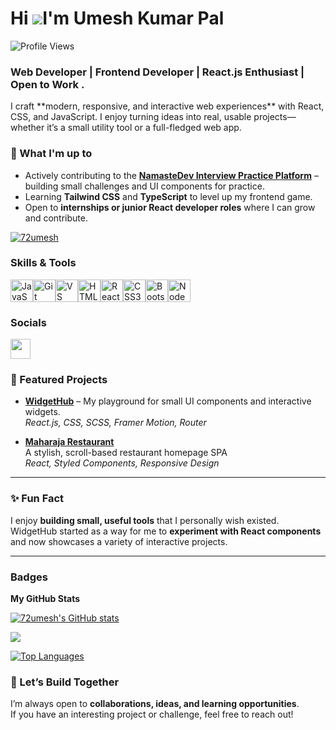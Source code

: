 Hi ![](https://user-images.githubusercontent.com/18350557/176309783-0785949b-9127-417c-8b55-ab5a4333674e.gif)I'm Umesh Kumar Pal
=================================================================================================================================

![Profile Views](https://komarev.com/ghpvc/?username=72umesh&style=flat&color=blue)

<h3>Web Developer | Frontend Developer | React.js Enthusiast | Open to Work .</h3>
I craft **modern, responsive, and interactive web experiences** with React, CSS, and JavaScript. 
I enjoy turning ideas into real, usable projects—whether it’s a small utility tool or a full-fledged web app.  

### 🔭 What I'm up to
- Actively contributing to the [**NamasteDev Interview Practice Platform**](https://namastedev.com/practice?search=&sortBy=default&language=All&difficulty_level=All&status=All&companies=All&tags=All&page=1) – building small challenges and UI components for practice.  
- Learning **Tailwind CSS** and **TypeScript** to level up my frontend game.  
- Open to **internships or junior React developer roles** where I can grow and contribute.

 <p align="left"> <a href="https://github.com/ryo-ma/github-profile-trophy"><img src="https://github-profile-trophy.vercel.app/?username=72umesh" alt="72umesh" /></a> </p>

###  Skills & Tools

<p align="left">
<a href="https://developer.mozilla.org/en-US/docs/Web/JavaScript" target="_blank" rel="noreferrer"><img src="https://raw.githubusercontent.com/danielcranney/readme-generator/main/public/icons/skills/javascript-colored.svg" width="36" height="36" alt="JavaScript" /></a><a href="https://git-scm.com/" target="_blank" rel="noreferrer"><img src="https://raw.githubusercontent.com/danielcranney/readme-generator/main/public/icons/skills/git-colored.svg" width="36" height="36" alt="Git" /></a><a href="https://code.visualstudio.com/" target="_blank" rel="noreferrer"><img src="https://raw.githubusercontent.com/danielcranney/readme-generator/main/public/icons/skills/visualstudiocode.svg" width="36" height="36" alt="VS Code" /></a><a href="https://developer.mozilla.org/en-US/docs/Glossary/HTML5" target="_blank" rel="noreferrer"><img src="https://raw.githubusercontent.com/danielcranney/readme-generator/main/public/icons/skills/html5-colored.svg" width="36" height="36" alt="HTML5" /></a><a href="https://reactjs.org/" target="_blank" rel="noreferrer"><img src="https://raw.githubusercontent.com/danielcranney/readme-generator/main/public/icons/skills/react-colored.svg" width="36" height="36" alt="React" /></a><a href="https://www.w3.org/TR/CSS/#css" target="_blank" rel="noreferrer"><img src="https://raw.githubusercontent.com/danielcranney/readme-generator/main/public/icons/skills/css3-colored.svg" width="36" height="36" alt="CSS3" /></a><a href="https://getbootstrap.com/" target="_blank" rel="noreferrer"><img src="https://raw.githubusercontent.com/danielcranney/readme-generator/main/public/icons/skills/bootstrap-colored.svg" width="36" height="36" alt="Bootstrap" /></a><a href="https://nodejs.org/en/" target="_blank" rel="noreferrer"><img src="https://raw.githubusercontent.com/danielcranney/readme-generator/main/public/icons/skills/nodejs-colored.svg" width="36" height="36" alt="NodeJS" /></a>
</p>


### Socials
 <a href="https://www.github.com/72umesh" target="_blank" rel="noreferrer"> <picture>
 <source media="(prefers-color-scheme: dark)" srcset="https://raw.githubusercontent.com/danielcranney/readme-generator/main/public/icons/socials/github-dark.svg" /> <source media="(prefers-color-scheme: light)" srcset="https://raw.githubusercontent.com/danielcranney/readme-generator/main/public/icons/socials/github.svg" /> <img src="https://raw.githubusercontent.com/danielcranney/readme-generator/main/public/icons/socials/github.svg" width="32" height="32" /> </picture> </a></p>

 ### 🚀 Featured Projects

- [**WidgetHub**](https://72umesh.github.io/WidgetHub/) –
  My playground for small UI components and interactive widgets.  
  _React.js, CSS, SCSS, Framer Motion, Router_  

- [**Maharaja Restaurant**](https://72umesh.github.io/Maharaja-Restaurant/)  
  A stylish, scroll-based restaurant homepage SPA  
  _React, Styled Components, Responsive Design_

---

### ✨ Fun Fact
I enjoy **building small, useful tools** that I personally wish existed. WidgetHub started as a way for me to **experiment with React components** and now showcases a variety of interactive projects.

---

### Badges

<b>My GitHub Stats</b>

<a href="http://www.github.com/72umesh"><img src="https://github-readme-stats.vercel.app/api?username=72umesh&show_icons=true&hide=stars,contribs&count_private=true&title_color=ffffff&text_color=ffffff&icon_color=0891b2&bg_color=1c1917&hide_border=true&show_icons=true" alt="72umesh's GitHub stats" /></a>

<a href="http://www.github.com/72umesh"><img src="https://github-readme-streak-stats.herokuapp.com/?user=72umesh&stroke=ffffff&background=1c1917&ring=ffffff&fire=ffffff&currStreakNum=ffffff&currStreakLabel=ffffff&sideNums=ffffff&sideLabels=ffffff&dates=ffffff&hide_border=true" /></a>

<a href="https://github.com/72umesh" align="left"><img src="https://github-readme-stats.vercel.app/api/top-langs/?username=72umesh&langs_count=10&title_color=ffffff&text_color=ffffff&icon_color=0891b2&bg_color=1c1917&hide_border=true&locale=en&custom_title=Top%20%Languages" alt="Top Languages" /></a>



### 💬 Let’s Build Together
I’m always open to **collaborations, ideas, and learning opportunities**.  
If you have an interesting project or challenge, feel free to reach out!
